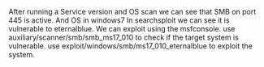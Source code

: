 After running a Service version and OS scan we can see that SMB on port 445 is active. And OS in windows7 In searchsploit we can see it is vulnerable to eternalblue. We can exploit using the msfconsole.
use auxiliary/scanner/smb/smb_ms17_010 to check if the target system is vulnerable.
use exploit/windows/smb/ms17_010_eternalblue to exploit the system.
